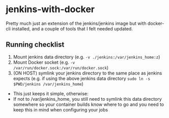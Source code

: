 # jenkins-with-docker
Pretty much just an extension of the jenkins/jenkins image but with docker-cli installed, and a couple of tools that I felt needed updated.

## Running checklist
1. Mount jenkins data directory (e.g. `-v ./jenkins:/var/jenkins_home:z`)
2. Mount Docker socket (e.g. `-v /var/run/docker.sock:/var/run/docker.sock`)
3. (ON HOST) symlink your jenkins directory to the same place as jenkins expects (e.g. if using the above jenkins data directory `sudo ln -s $PWD/jenkins /var/jenkins_home`)
  * This just keeps it simple, otherwise:
  * If not to /var/jenkins_home, you still need to symlink this data directory somewhere so your container builds know where to go and you need to keep this in mind when configuring your jobs
